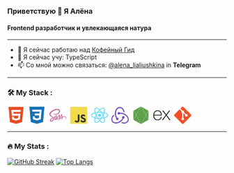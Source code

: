 ### Приветствую 👋 Я Алёна
#### Frontend разработчик и увлекающаяся натура

---

- 🔭 Я сейчас работаю над [Кофейный Гид](https://github.com/py-Coffee-Guide/) 
- 🌱 Я сейчас учу: TypeScript
- 📫 Со мной можно связаться: [@alena_lialiushkina](https://t.me/alena_lialiushkina) in **Telegram**

---

### :hammer_and_wrench: My Stack :

<div>
  <img src="https://github.com/devicons/devicon/blob/master/icons/html5/html5-plain.svg" title="HTML5" alt="HTML" width="40" height="40"/>&nbsp;
  <img src="https://github.com/devicons/devicon/blob/master/icons/css3/css3-plain.svg"  title="CSS3" alt="CSS" width="40" height="40"/>&nbsp;
  <img src="https://github.com/devicons/devicon/blob/master/icons/sass/sass-original.svg"  title="SASS" alt="SASS" width="40" height="40"/>&nbsp;
  <img src="https://github.com/devicons/devicon/blob/master/icons/javascript/javascript-original.svg" title="JavaScript" alt="JavaScript" width="40" height="40"/>&nbsp;
  <img src="https://github.com/devicons/devicon/blob/master/icons/react/react-original.svg" title="React" alt="React " width="40" height="40"/>&nbsp;
  <img src="https://github.com/devicons/devicon/blob/master/icons/redux/redux-original.svg" title="Redux" alt="Redux " width="40" height="40"/>&nbsp;
  <img src="https://github.com/devicons/devicon/blob/master/icons/nodejs/nodejs-plain.svg" title="NodeJS" alt="NodeJS" width="40" height="40"/>&nbsp;
  <img src="https://github.com/devicons/devicon/blob/master/icons/express/express-original.svg" title="Express" alt="Express" width="40" height="40"/>&nbsp;
  <img src="https://github.com/devicons/devicon/blob/master/icons/git/git-plain.svg" title="Git" **alt="Git" width="40" height="40"/>
</div>
    
---

### :fire: My Stats :
[![GitHub Streak](http://github-readme-streak-stats.herokuapp.com?user=abljava&theme=transparent&background=ffffff)](https://git.io/streak-stats)
[![Top Langs](https://github-readme-stats.vercel.app/api/top-langs/?username=abljava&layout=compact&theme=transparent)](https://github.com/anuraghazra/github-readme-stats)

<!--
**abljava/abljava** is a ✨ _special_ ✨ repository because its `README.md` (this file) appears on your GitHub profile.

Here are some ideas to get you started:

- 🔭 I’m currently working on ...
- 🌱 I’m currently learning ...
- 👯 I’m looking to collaborate on ...
- 🤔 I’m looking for help with ...
- 💬 Ask me about ...
- 📫 How to reach me: ...
- 😄 Pronouns: ...
- ⚡ Fun fact: ...
-->

